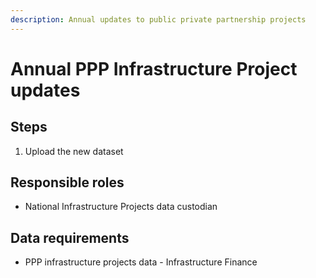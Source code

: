 ```yaml
---
description: Annual updates to public private partnership projects
---
```


# Annual PPP Infrastructure Project updates

## Steps

1. Upload the new dataset

## Responsible roles

* National Infrastructure Projects data custodian

## Data requirements

* PPP infrastructure projects data - Infrastructure Finance

